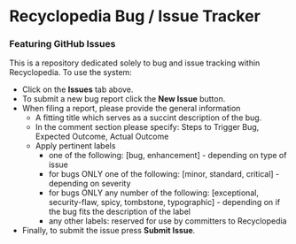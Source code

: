 # Recyclopedia Bug / Issue Tracker
### Featuring GitHub Issues

This is a repository dedicated solely to bug and issue tracking within Recyclopedia. To use the system:
* Click on the **Issues** tab above.
* To submit a new bug report click the **New Issue** button.
* When filing a report, please provide the general information
  * A fitting title which serves as a succint description of the bug.
  * In the comment section please specify: Steps to Trigger Bug, Expected Outcome, Actual Outcome
  * Apply pertinent labels
    * one of the following: [bug, enhancement] - depending on type of issue
    * for bugs ONLY one of the following: [minor, standard, critical] - depending on severity
    * for bugs ONLY any number of the following: [exceptional, security-flaw, spicy, tombstone, typographic] - depending on if the bug fits the description of the label
    * any other labels: reserved for use by committers to Recyclopedia
* Finally, to submit the issue press **Submit Issue**.
